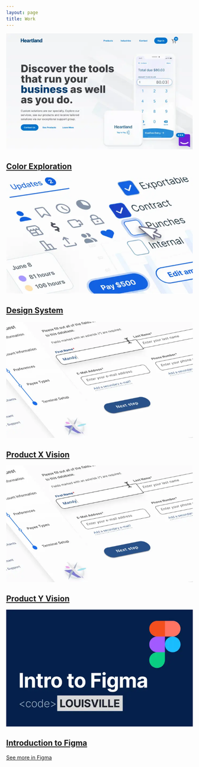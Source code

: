 ```yaml
---
layout: page
title: Work
---
```

<main class="main work">
    <section class="work-item">
        <a class="a item-wrapper" href="//www.figma.com/deck/UERQURaUcK0Lkq0kFNAgq3/Untitled?node-id=1-62&t=sTNvOLC5sVvb7jwf-1" aria-label="See more about Product X on Figma" target="_blank">
            <img class="work-teaser" src="/images/portfolio-items/color-exploration.webp?v={{ site.time | date: '%Y%m%d%H%M%S' }}" alt="Description of the image">
            <h2 class="h2 a project-name add-icon-right new-tab-icon">Color Exploration</h2>
        </a>
    </section>
    <section class="work-item">
        <a class="a item-wrapper" href="//www.figma.com/deck/UERQURaUcK0Lkq0kFNAgq3/Untitled?node-id=1-62&t=sTNvOLC5sVvb7jwf-1" aria-label="See more about Product X on Figma" target="_blank">
            <img class="work-teaser" src="/images/portfolio-items/vega-design-system.webp?v={{ site.time | date: '%Y%m%d%H%M%S' }}" alt="Description of the image">
            <h2 class="h2 a project-name add-icon-right new-tab-icon">Design System</h2>
        </a>
    </section>
    <section class="work-item">
        <a class="a item-wrapper" href="//www.figma.com/deck/UERQURaUcK0Lkq0kFNAgq3/Untitled?node-id=1-62&t=sTNvOLC5sVvb7jwf-1" aria-label="See more about Product X on Figma" target="_blank">
            <img class="work-teaser" src="/images/portfolio-items/vision.webp?v={{ site.time | date: '%Y%m%d%H%M%S' }}" alt="Description of the image">
            <h2 class="h2 a project-name add-icon-right new-tab-icon">Product X Vision</h2>
        </a>
    </section>
        <section class="work-item">
        <a class="a item-wrapper" href="//www.figma.com/deck/UERQURaUcK0Lkq0kFNAgq3/Untitled?node-id=1-62&t=sTNvOLC5sVvb7jwf-1" aria-label="See more about Product X on Figma" target="_blank">
            <img class="work-teaser" src="/images/portfolio-items/vision.webp?v={{ site.time | date: '%Y%m%d%H%M%S' }}" alt="Description of the image">
            <h2 class="h2 a project-name add-icon-right new-tab-icon">Product Y Vision</h2>
        </a>
    </section>
    <section class="work-item">
        <a class="a item-wrapper" href="//www.figma.com/deck/UERQURaUcK0Lkq0kFNAgq3/Untitled?node-id=1-62&t=sTNvOLC5sVvb7jwf-1" aria-label="See more about Product X on Figma" target="_blank">
            <img class="work-teaser" src="/images/portfolio-items/figma-intro.webp?v={{ site.time | date: '%Y%m%d%H%M%S' }}" alt="Description of the image">
            <h2 class="h2 a project-name add-icon-right new-tab-icon">Introduction to Figma</h2>
        </a>
    </section>
    <section class="eop-cta">
        <a class="a add-icon-right arrow-icon" href="//www.figma.com/@jmwii1981" target="_blank">See more in Figma</a>
    </section>
</main>